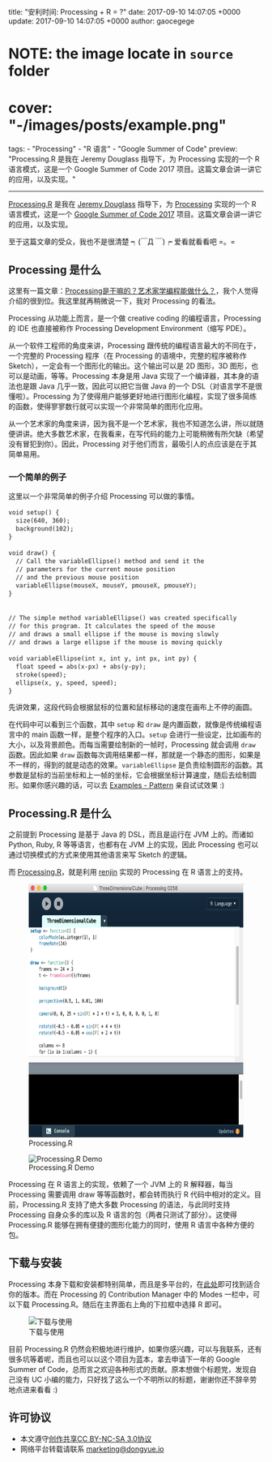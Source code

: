 title: "安利时间: Processing + R = ?"
date: 2017-09-10 14:07:05 +0000
update: 2017-09-10 14:07:05 +0000
author: gaocegege
# NOTE: the image locate in `source` folder
# cover: "-/images/posts/example.png"
tags:
    - "Processing"
    - "R 语言"
    - "Google Summer of Code"
preview: "Processing.R 是我在 Jeremy Douglass 指导下，为 Processing 实现的一个 R 语言模式，这是一个 Google Summer of Code 2017 项目。这篇文章会讲一讲它的应用，以及实现。"

---

[Processing.R](https://github.com/gaocegege/Processing.R) 是我在 [Jeremy Douglass](http://jeremydouglass.com/) 指导下，为 [Processing](https://processing.org/) 实现的一个 R 语言模式，这是一个 [Google Summer of Code 2017](https://summerofcode.withgoogle.com/projects/) 项目。这篇文章会讲一讲它的应用，以及实现。

至于这篇文章的受众，我也不是很清楚 ┑(￣Д ￣)┍ 爱看就看看吧 =。=

## Processing 是什么

这里有一篇文章：[Processing是干嘛的？艺术家学编程能做什么？](https://zhuanlan.zhihu.com/p/25432507)，我个人觉得介绍的很到位。我这里就再稍微说一下，我对 Processing 的看法。

Processing 从功能上而言，是一个做 creative coding 的编程语言，Processing 的 IDE 也直接被称作 Processing Development Environment（缩写 PDE）。

从一个软件工程师的角度来讲，Processing 跟传统的编程语言最大的不同在于，一个完整的 Processing 程序（在 Processing 的语境中，完整的程序被称作 Sketch），一定会有一个图形化的输出。这个输出可以是 2D 图形，3D 图形，也可以是动画，等等。Processing 本身是用 Java 实现了一个编译器，其本身的语法也是跟 Java 几乎一致，因此可以把它当做 Java 的一个 DSL（对语言学不是很懂啦）。Processing 为了使得用户能够更好地进行图形化编程，实现了很多简练的函数，使得寥寥数行就可以实现一个非常简单的图形化应用。

从一个艺术家的角度来讲，因为我不是一个艺术家，我也不知道怎么讲，所以就随便讲讲。绝大多数艺术家，在我看来，在写代码的能力上可能稍微有所欠缺（希望没有冒犯到你）。因此，Processing 对于他们而言，最吸引人的点应该是在于其简单易用。

### 一个简单的例子

这里以一个非常简单的例子介绍 Processing 可以做的事情。

```
void setup() {
  size(640, 360);
  background(102);
}

void draw() {
  // Call the variableEllipse() method and send it the
  // parameters for the current mouse position
  // and the previous mouse position
  variableEllipse(mouseX, mouseY, pmouseX, pmouseY);
}


// The simple method variableEllipse() was created specifically 
// for this program. It calculates the speed of the mouse
// and draws a small ellipse if the mouse is moving slowly
// and draws a large ellipse if the mouse is moving quickly 

void variableEllipse(int x, int y, int px, int py) {
  float speed = abs(x-px) + abs(y-py);
  stroke(speed);
  ellipse(x, y, speed, speed);
}
```

先讲效果，这段代码会根据鼠标的位置和鼠标移动的速度在画布上不停的画圆。

在代码中可以看到三个函数，其中 `setup` 和 `draw` 是内置函数，就像是传统编程语言中的 main 函数一样，是整个程序的入口。`setup` 会进行一些设定，比如画布的大小，以及背景颜色。而每当需要绘制新的一帧时，Processing 就会调用 `draw` 函数。因此如果 `draw` 函数每次调用结果都一样，那就是一个静态的图形，如果是不一样的，得到的就是动态的效果。`variableEllipse` 是负责绘制圆形的函数。其参数是鼠标的当前坐标和上一帧的坐标，它会根据坐标计算速度，随后去绘制圆形。如果你感兴趣的话，可以去 [Examples - Pattern](https://processing.org/examples/pattern.html) 亲自试试效果 :)

## Processing.R 是什么

之前提到 Processing 是基于 Java 的 DSL，而且是运行在 JVM 上的。而诸如 Python, Ruby, R 等等语言，也都有在 JVM 上的实现，因此 Processing 也可以通过切换模式的方式来使用其他语言来写 Sketch 的逻辑。

而 [Processing.R](https://github.com/gaocegege/Processing.R)，就是利用 [renjin](http://www.renjin.org/) 实现的 Processing 在 R 语言上的支持。

<figure>
	<img src="https://github.com/gaocegege/Processing.R/raw/master/raw-docs/img/editor.png" alt="Processing.R" height="500" width="500">
	<figcaption>Processing.R</figcaption>
</figure>

<figure>
	<img src="https://github.com/gaocegege/Processing.R/raw/master/raw-docs/img/demo.gif" alt="Processing.R Demo" height="200" width="200">
	<figcaption>Processing.R Demo</figcaption>
</figure>

Processing 在 R 语言上的实现，依赖了一个 JVM 上的 R 解释器，每当 Processing 需要调用 draw 等等函数时，都会转而执行 R 代码中相对的定义。目前，Processing.R 支持了绝大多数 Processing 的语法，与此同时支持 Processing 自身众多的库以及 R 语言的包（两者只测试了部分）。这使得 Processing.R 能够在拥有便捷的图形化能力的同时，使用 R 语言中各种方便的包。

## 下载与安装

Processing 本身下载和安装都特别简单，而且是多平台的，在[此处](https://processing.org/download/)即可找到适合你的版本。而在 Processing 的 Contribution Manager 中的 Modes 一栏中，可以下载 Processing.R。随后在主界面右上角的下拉框中选择 R 即可。

<figure>
	<img src="https://user-images.githubusercontent.com/5100735/29493417-df2b614e-85c7-11e7-98c5-d9f20cf780a4.PNG" alt="下载与使用" height="500" width="500">
	<figcaption>下载与使用</figcaption>
</figure>

目前 Processing.R 仍然会积极地进行维护，如果你感兴趣，可以与我联系，还有很多坑等着呢，而且也可以以这个项目为蓝本，拿去申请下一年的 Google Summer of Code，总而言之欢迎各种形式的贡献。原本想做个标题党，发现自己没有 UC 小编的能力，只好找了这么一个不明所以的标题，谢谢你还不辞辛劳地点进来看看 :)

## 许可协议

- 本文遵守[创作共享CC BY-NC-SA 3.0协议](https://creativecommons.org/licenses/by-nc-sa/3.0/cn/)
- 网络平台转载请联系 <marketing@dongyue.io>
